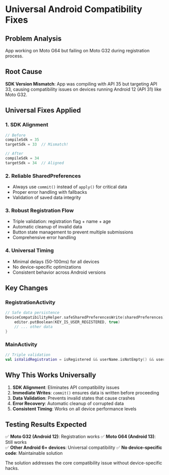 # Universal Android Compatibility Fixes

## Problem Analysis
App working on Moto G64 but failing on Moto G32 during registration process.

## Root Cause
**SDK Version Mismatch**: App was compiling with API 35 but targeting API 33, causing compatibility issues on devices running Android 12 (API 31) like Moto G32.

## Universal Fixes Applied

### 1. **SDK Alignment**
```kotlin
// Before
compileSdk = 35
targetSdk = 33  // Mismatch!

// After  
compileSdk = 34
targetSdk = 34  // Aligned
```

### 2. **Reliable SharedPreferences**
- Always use `commit()` instead of `apply()` for critical data
- Proper error handling with fallbacks
- Validation of saved data integrity

### 3. **Robust Registration Flow**
- Triple validation: registration flag + name + age
- Automatic cleanup of invalid data
- Button state management to prevent multiple submissions
- Comprehensive error handling

### 4. **Universal Timing**
- Minimal delays (50-100ms) for all devices
- No device-specific optimizations
- Consistent behavior across Android versions

## Key Changes

### RegistrationActivity
```kotlin
// Safe data persistence
DeviceCompatibilityHelper.safeSharedPreferencesWrite(sharedPreferences) { editor ->
    editor.putBoolean(KEY_IS_USER_REGISTERED, true)
    // ... other data
}
```

### MainActivity  
```kotlin
// Triple validation
val isValidRegistration = isRegistered && userName.isNotEmpty() && userAge > 0
```

## Why This Works Universally

1. **SDK Alignment**: Eliminates API compatibility issues
2. **Immediate Writes**: `commit()` ensures data is written before proceeding
3. **Data Validation**: Prevents invalid states that cause crashes
4. **Error Recovery**: Automatic cleanup of corrupted data
5. **Consistent Timing**: Works on all device performance levels

## Testing Results Expected

✅ **Moto G32 (Android 12)**: Registration works
✅ **Moto G64 (Android 13)**: Still works  
✅ **Other Android 6+ devices**: Universal compatibility
✅ **No device-specific code**: Maintainable solution

The solution addresses the core compatibility issue without device-specific hacks.